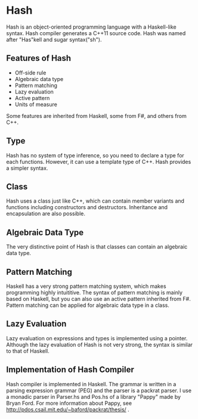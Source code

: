Hash
====

Hash is an object-oriented programming language with a Haskell-like syntax.
Hash compiler generates a C++11 source code.
Hash was named after "Has"kell and sugar syntax("sh").

Features of Hash
----------------
* Off-side rule
* Algebraic data type
* Pattern matching
* Lazy evaluation
* Active pattern
* Units of measure

Some features are inherited from Haskell, some from F#, and others from C++.

Type
----
Hash has no system of type inference, so you need to declare a type for each functions.
However, it can use a template type of C++. Hash provides a simpler syntax.

Class
-----
Hash uses a class just like C++, which can contain member variants and functions including constructors and destructors.
Inheritance and encapsulation are also possible.

Algebraic Data Type
-------------------
The very distinctive point of Hash is that classes can contain an algebraic data type.

Pattern Matching
----------------
Haskell has a very strong pattern matching system, which makes programming highly intuititive.
The syntax of pattern matching is mainly based on Haskell, but you can also use an active pattern inherited from F#.
Pattern matching can be applied for algebraic data type in a class.

Lazy Evaluation
---------------
Lazy evaluation on expressions and types is implemented using a pointer.
Although the lazy evaluation of Hash is not very strong, the syntax is similar to that of Haskell.

Implementation of Hash Compiler
-------------------------------
Hash compiler is implemented in Haskell.
The grammar is written in a parsing expression grammar (PEG) and the parser is a packrat parser.
I use a monadic parser in Parser.hs and Pos.hs of a library "Pappy" made by Bryan Ford.
For more information about Pappy, see http://pdos.csail.mit.edu/~baford/packrat/thesis/ .

